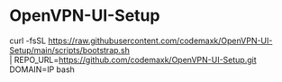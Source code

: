 # OpenVPN-UI-Setup

curl -fsSL https://raw.githubusercontent.com/codemaxk/OpenVPN-UI-Setup/main/scripts/bootstrap.sh \
  | REPO_URL=https://github.com/codemaxk/OpenVPN-UI-Setup.git DOMAIN=IP bash

